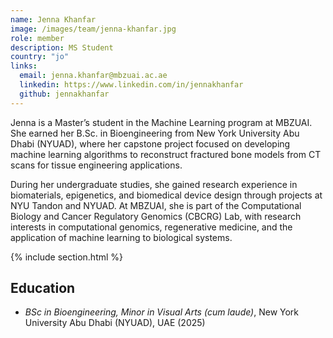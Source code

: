 ```yaml
---
name: Jenna Khanfar
image: /images/team/jenna-khanfar.jpg
role: member
description: MS Student
country: "jo"
links:
  email: jenna.khanfar@mbzuai.ac.ae
  linkedin: https://www.linkedin.com/in/jennakhanfar
  github: jennakhanfar
---
```


Jenna is a Master’s student in the Machine Learning program at MBZUAI. She earned her B.Sc. in Bioengineering from New York University Abu Dhabi (NYUAD), where her capstone project focused on developing machine learning algorithms to reconstruct fractured bone models from CT scans for tissue engineering applications.

During her undergraduate studies, she gained research experience in biomaterials, epigenetics, and biomedical device design through projects at NYU Tandon and NYUAD. At MBZUAI, she is part of the Computational Biology and Cancer Regulatory Genomics (CBCRG) Lab, with research interests in computational genomics, regenerative medicine, and the application of machine learning to biological systems.

{% include section.html %}


## Education

- _BSc in Bioengineering, Minor in Visual Arts (cum laude)_, New York University Abu Dhabi (NYUAD), UAE (2025)  
